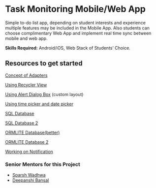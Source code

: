 # Task Monitoring Mobile/Web App
Simple to-do list app, depending on student interests and experience multiple features may be included in the Mobile App. Also students can choose complimentary Web App and implement real time sync between mobile and web app. 

**Skills Required:** Android/iOS, Web Stack of Students’ Choice.

## Resources to get started

[Concept of Adapters](https://abhiandroid.com/ui/adapter)

[Using Recycler View](https://developer.android.com/guide/topics/ui/layout/recyclerview)

[Using Alert Dialog Box](https://developer.android.com/guide/topics/ui/dialogs) (custom layout)

[Using time picker and date picker](https://www.journaldev.com/9976/android-date-time-picker-dialog)

[SQL Database](https://dzone.com/articles/create-a-database-android-application-in-android-s)

[SQL Database 2](https://developer.android.com/training/data-storage/sqlite#java)

[ORMLITE Database(better)](http://www.androidbegin.com/tutorial/android-ormlite-with-sqlite-database-tutorial/)

[ORMLITE Database 2](https://blog.jayway.com/2016/03/15/android-ormlite/)

[Working on Notification](https://developer.android.com/training/notify-user/build-notification)

### Senior Mentors for this Project

* [Sparsh Wadhwa](https://github.com/SparshWadhwa)
* [Deepanshi Bansal](https://github.com/deepanshib)
